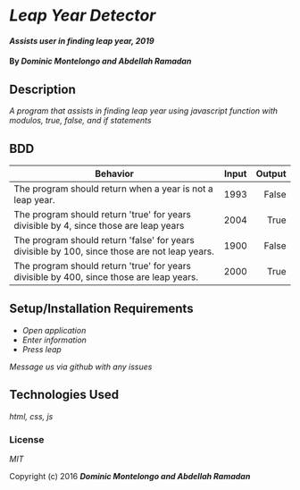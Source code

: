 # _Leap Year Detector_

#### _Assists user in finding leap year, 2019_

#### By _**Dominic Montelongo and Abdellah Ramadan**_

## Description

_A program that assists in finding leap year using javascript function with modulos, true, false, and if statements_

## BDD


| Behavior       |  Input          | Output  |
| ------------- |:-------------:| -----:|
| The program should return when a year is not a leap year.| 1993| False |
| The program should return 'true' for years divisible by 4, since those are leap years| 2004|True|
| The program should return 'false' for years divisible by 100, since those are not leap years. | 1900|False |
|The program should return 'true' for years divisible by 400, since those are leap years.| 2000 |True |

## Setup/Installation Requirements

* _Open application_
* _Enter information_
* _Press leap_

_Message us via github with any issues_


## Technologies Used

_html, css, js_

### License

*MIT*

Copyright (c) 2016 **_Dominic Montelongo and Abdellah Ramadan_**
